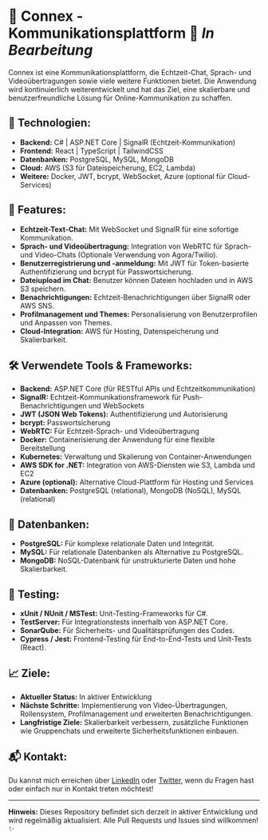 # 🚀 Connex - Kommunikationsplattform 🌱 *In Bearbeitung*

Connex ist eine Kommunikationsplattform, die Echtzeit-Chat, Sprach- und Videoübertragungen sowie viele weitere Funktionen bietet. Die Anwendung wird kontinuierlich weiterentwickelt und hat das Ziel, eine skalierbare und benutzerfreundliche Lösung für Online-Kommunikation zu schaffen.

## 🔧 **Technologien:**
- **Backend:** C# | ASP.NET Core | SignalR (Echtzeit-Kommunikation)
- **Frontend:** React | TypeScript | TailwindCSS
- **Datenbanken:** PostgreSQL, MySQL, MongoDB
- **Cloud:** AWS (S3 für Dateispeicherung, EC2, Lambda)
- **Weitere:** Docker, JWT, bcrypt, WebSocket, Azure (optional für Cloud-Services)

## 📂 **Features:**
- **Echtzeit-Text-Chat:** Mit WebSocket und SignalR für eine sofortige Kommunikation.
- **Sprach- und Videoübertragung:** Integration von WebRTC für Sprach- und Video-Chats (Optionale Verwendung von Agora/Twilio).
- **Benutzerregistrierung und -anmeldung:** Mit JWT für Token-basierte Authentifizierung und bcrypt für Passwortsicherung.
- **Dateiupload im Chat:** Benutzer können Dateien hochladen und in AWS S3 speichern.
- **Benachrichtigungen:** Echtzeit-Benachrichtigungen über SignalR oder AWS SNS.
- **Profilmanagement und Themes:** Personalisierung von Benutzerprofilen und Anpassen von Themes.
- **Cloud-Integration:** AWS für Hosting, Datenspeicherung und Skalierbarkeit.

## 🛠 **Verwendete Tools & Frameworks:**
- **Backend:** ASP.NET Core (für RESTful APIs und Echtzeitkommunikation)
- **SignalR:** Echtzeit-Kommunikationsframework für Push-Benachrichtigungen und WebSockets
- **JWT (JSON Web Tokens):** Authentifizierung und Autorisierung
- **bcrypt:** Passwortsicherung
- **WebRTC:** Für Echtzeit-Sprach- und Videoübertragung
- **Docker:** Containerisierung der Anwendung für eine flexible Bereitstellung
- **Kubernetes:** Verwaltung und Skalierung von Container-Anwendungen
- **AWS SDK for .NET:** Integration von AWS-Diensten wie S3, Lambda und EC2
- **Azure (optional):** Alternative Cloud-Plattform für Hosting und Services
- **Datenbanken:** PostgreSQL (relational), MongoDB (NoSQL), MySQL (relational)

## 📝 **Datenbanken:**
- **PostgreSQL:** Für komplexe relationale Daten und Integrität.
- **MySQL:** Für relationale Datenbanken als Alternative zu PostgreSQL.
- **MongoDB:** NoSQL-Datenbank für unstrukturierte Daten und hohe Skalierbarkeit.

## 🧪 **Testing:**
- **xUnit / NUnit / MSTest:** Unit-Testing-Frameworks für C#.
- **TestServer:** Für Integrationstests innerhalb von ASP.NET Core.
- **SonarQube:** Für Sicherheits- und Qualitätsprüfungen des Codes.
- **Cypress / Jest:** Frontend-Testing für End-to-End-Tests und Unit-Tests (React).

## 📈 **Ziele:**
- **Aktueller Status:** In aktiver Entwicklung
- **Nächste Schritte:** Implementierung von Video-Übertragungen, Rollensystem, Profilmanagement und erweiterten Benachrichtigungen.
- **Langfristige Ziele:** Skalierbarkeit verbessern, zusätzliche Funktionen wie Gruppenchats und erweiterte Sicherheitsfunktionen einbauen.

## 📬 **Kontakt:**
Du kannst mich erreichen über [LinkedIn](#) oder [Twitter](#), wenn du Fragen hast oder einfach nur in Kontakt treten möchtest!

---

**Hinweis:** Dieses Repository befindet sich derzeit in aktiver Entwicklung und wird regelmäßig aktualisiert. Alle Pull Requests und Issues sind willkommen! ✨


